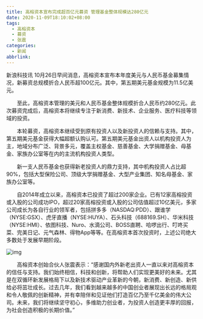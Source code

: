 ```yaml
---
title: 高榕资本宣布完成超百亿元募资 管理基金整体规模达280亿元
date: 2020-11-09T18:10:02+08:00
tags:
  - 高榕资本
  - 募资
  - 张震
categories:
  - 新闻
abbrlink:
---
```


新浪科技讯 10月26日早间消息，高榕资本宣布本年度美元与人民币基金募集情况，新募资总规模折合人民币超100亿元。其中，第五期美元基金规模为11.5亿美元。

　　至此，高榕资本管理的美元和人民币基金整体规模折合人民币约280亿元。此次募资完成后，高榕资本将继续专注于新消费、新技术、企业服务、医疗科技等领域的投资。

　　本轮募资，高榕资本继续受到原有投资人以及新投资人的信赖与支持。其中，第五期美元基金获得大幅超额认购认可。第五期美元基金出资人以机构投资人为主，地域分布广泛、背景多元，覆盖主权基金、慈善基金、大学捐赠基金、母基金、家族办公室等在内的主流机构投资人类型。

　　新一支人民币基金也获得新老投资人的鼎力支持，其中机构投资人占比超90%，包括大型保险公司、顶级大学捐赠基金、大型产业集团、知名母基金、家族办公室等。

　　自2014年成立以来，高榕资本已投资了超过200家企业。已有12家高榕投资或入股的公司成功IPO，超过20家高榕投资或入股的公司估值超过10亿美元，多家公司成长为各自行业的领军者，包括拼多多（NASDAQ:PDD）、跟谁学（NYSE:GSX）、虎牙直播（NYSE:HUYA）、石头科技（688169.SH）、华米科技（NYSE:HMI）、依图科技、Nuro、水滴公司、BOSS直聘、哈啰出行、叮咚买菜、完美日记、元气森林、得物App等等。在高榕资本首次投资时，上述公司绝大多数处于发展早期阶段。

![img](https://cdn.jsdelivr.net/gh/yakeing/Documentation@main/Hexo/images/c4a1-kcaeqzw9376964.jpg)

　　高榕资本创始合伙人张震表示：“感谢国内外新老出资人一直以来对高榕资本的信任与支持。我们始终相信，科技和创新，将帮助人们实现更美好的未来。尤其是在双循环新发展格局下以及新技术驱动产业革新的今朝，新消费、新创造、新供给必将茁壮成长。过去几年，我们看到越来越多的中国创业者展现出长远的格局观和令人敬佩的创新精神，并有幸陪伴和见证他们打造百亿乃至千亿美金的伟大公司。未来，我们将继续坚守初心，多维助力创业者，为投资人创造更丰厚的回报，为社会创造积极的长期价值。”
